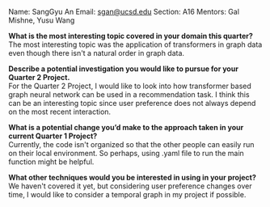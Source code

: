 Name: SangGyu An
Email: sgan@ucsd.edu
Section: A16
Mentors: Gal Mishne, Yusu Wang

**What is the most interesting topic covered in your domain this quarter?**  
The most interesting topic was the application of transformers in graph data even though there isn't a natural order in graph data.

**Describe a potential investigation you would like to pursue for your Quarter 2 Project.**  
For the Quarter 2 Project, I would like to look into how transformer based graph neural network can be used in a recommendation task. I think this can be an interesting topic since user preference does not always depend on the most recent interaction.

**What is a potential change you’d make to the approach taken in your current Quarter 1 Project?**  
Currently, the code isn't organized so that the other people can easily run on their local environment. So perhaps, using .yaml file to run the main function might be helpful.

**What other techniques would you be interested in using in your project?**  
We haven't covered it yet, but considering user preference changes over time, I would like to consider a temporal graph in my project if possible.
